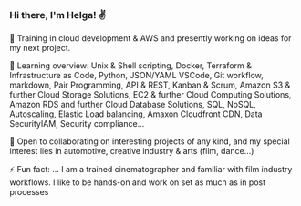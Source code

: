### Hi there, I'm Helga! ✌️

🔭 Training in cloud development & AWS and presently working on ideas for my next project.

🌱 Learning overview: Unix & Shell scripting, Docker, Terraform & Infrastructure as Code, Python, JSON/YAML VSCode, Git workflow, markdown, Pair Programming, API & REST, Kanban & Scrum, Amazon S3 & further Cloud Storage Solutions, EC2 & further Cloud Computing Solutions, Amazon RDS and further Cloud Database Solutions, SQL, NoSQL, Autoscaling, Elastic Load balancing, Amaxon Cloudfront CDN, Data SecurityIAM, Security compliance... 

👯 Open to collaborating on interesting projects of any kind, and my special interest lies in automotive, creative industry & arts (film, dance...)

⚡ Fun fact: ... I am a trained cinematographer and familiar with film industry workflows. I like to be hands-on and work on set as much as in post processes



<!--
**HelgaStock/HelgaStock** is a ✨ _special_ ✨ repository because its `README.md` (this file) appears on your GitHub profile.

Here are some ideas to get you started:

- 🔭 I’m currently working on ideas for my first capstone project
- 🌱 I’m currently learning cloud development from the ground up
- 👯 I’m looking to collaborate on ...
- 🤔 I’m looking for help with ...
- 💬 Ask me about ...
- 📫 How to reach me: ...
- 😄 Pronouns: ...
- ⚡ Fun fact: ...
-->
